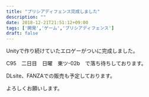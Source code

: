 ```yaml
---
title: "プリシアディフェンス完成しました"
description: ""
date: 2018-12-21T21:51:12+09:00
tags: ['開発','ゲーム','プリシアディフェンス']
draft: false
---
```


<!--more-->

Unityで作り続けていたエロゲーがついに完成しました。

C95　二日目　日曜　東ツ-02b　で落ち待ちしております。

DLsite、FANZAでの販売も予定しております。

よろしくお願いします。

